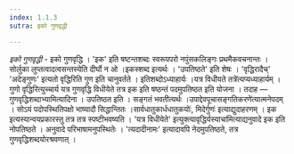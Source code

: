 ```yaml
---
index: 1.1.3
sutra: इको गुणवृद्धी

---
```

_इको गुणवृद्धी_ - इको गुणवृद्धि । 'इक' इति षष्टन्तशब्दः स्वरूपपरो नपुंसकलिङ्गः प्रथमैकवचनान्तः । सोर्लुका लुप्तत्वादत्वसन्तस्येति दीर्घो न ओ ।इकस्शब्द इत्यर्थः । 'उपतिष्ठते' इति शेषः । 'वृद्धिरादैच्' 'अदेङ्गुणः' इत्यतो वृद्धिरिति गुण इति चानुवर्तते । इतिशब्दोऽध्याहार्यः ।यत्र विधीयते तत्रे॑त्यप्यध्याहार्यम् । गुणो वृद्धिरित्युच्चार्य यत्र गुणवृद्धि विधीयेते तत्र इक इति षष्ठन्तं पदमुपतिष्ठत इति योजना । तदाह — गुणवृद्धिशब्दाभ्यामित्यादिना । उपतिष्ठत इति । सङ्गतं भवतीत्यर्थः ।उपाद्देवपूचासङ्गतिकरणे॑त्यात्मनेपदम् । सोऽयं पदोपस्थितिपक्षो भाष्यादौ सिद्धान्तितः ।सार्वधातुकार्धधातुकयोः॑, मिदेर्गुणः॑ इत्याद्युदाहरणम् । इक इत्यस्यान्वयप्रकारस्तु तत्र तत्र स्पष्टीभवष्यति । 'यत्र विधीयेते' इत्युक्त्यावृद्धिर्यस्याचा॑मित्याद्यनुवादे इक इति नोपतिष्ठते । अनुवादे परिभाषामनुपस्थितेः । 'त्यदादीनामः' इत्यादावपि नेदमुपतिष्ठते, तत्र गुणवृद्धिशब्दयोरश्रवणात् ।